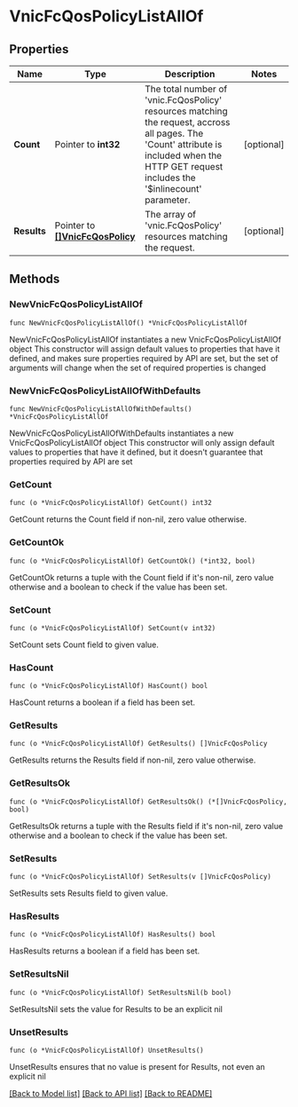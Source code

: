 # VnicFcQosPolicyListAllOf

## Properties

Name | Type | Description | Notes
------------ | ------------- | ------------- | -------------
**Count** | Pointer to **int32** | The total number of &#39;vnic.FcQosPolicy&#39; resources matching the request, accross all pages. The &#39;Count&#39; attribute is included when the HTTP GET request includes the &#39;$inlinecount&#39; parameter. | [optional] 
**Results** | Pointer to [**[]VnicFcQosPolicy**](VnicFcQosPolicy.md) | The array of &#39;vnic.FcQosPolicy&#39; resources matching the request. | [optional] 

## Methods

### NewVnicFcQosPolicyListAllOf

`func NewVnicFcQosPolicyListAllOf() *VnicFcQosPolicyListAllOf`

NewVnicFcQosPolicyListAllOf instantiates a new VnicFcQosPolicyListAllOf object
This constructor will assign default values to properties that have it defined,
and makes sure properties required by API are set, but the set of arguments
will change when the set of required properties is changed

### NewVnicFcQosPolicyListAllOfWithDefaults

`func NewVnicFcQosPolicyListAllOfWithDefaults() *VnicFcQosPolicyListAllOf`

NewVnicFcQosPolicyListAllOfWithDefaults instantiates a new VnicFcQosPolicyListAllOf object
This constructor will only assign default values to properties that have it defined,
but it doesn't guarantee that properties required by API are set

### GetCount

`func (o *VnicFcQosPolicyListAllOf) GetCount() int32`

GetCount returns the Count field if non-nil, zero value otherwise.

### GetCountOk

`func (o *VnicFcQosPolicyListAllOf) GetCountOk() (*int32, bool)`

GetCountOk returns a tuple with the Count field if it's non-nil, zero value otherwise
and a boolean to check if the value has been set.

### SetCount

`func (o *VnicFcQosPolicyListAllOf) SetCount(v int32)`

SetCount sets Count field to given value.

### HasCount

`func (o *VnicFcQosPolicyListAllOf) HasCount() bool`

HasCount returns a boolean if a field has been set.

### GetResults

`func (o *VnicFcQosPolicyListAllOf) GetResults() []VnicFcQosPolicy`

GetResults returns the Results field if non-nil, zero value otherwise.

### GetResultsOk

`func (o *VnicFcQosPolicyListAllOf) GetResultsOk() (*[]VnicFcQosPolicy, bool)`

GetResultsOk returns a tuple with the Results field if it's non-nil, zero value otherwise
and a boolean to check if the value has been set.

### SetResults

`func (o *VnicFcQosPolicyListAllOf) SetResults(v []VnicFcQosPolicy)`

SetResults sets Results field to given value.

### HasResults

`func (o *VnicFcQosPolicyListAllOf) HasResults() bool`

HasResults returns a boolean if a field has been set.

### SetResultsNil

`func (o *VnicFcQosPolicyListAllOf) SetResultsNil(b bool)`

 SetResultsNil sets the value for Results to be an explicit nil

### UnsetResults
`func (o *VnicFcQosPolicyListAllOf) UnsetResults()`

UnsetResults ensures that no value is present for Results, not even an explicit nil

[[Back to Model list]](../README.md#documentation-for-models) [[Back to API list]](../README.md#documentation-for-api-endpoints) [[Back to README]](../README.md)


